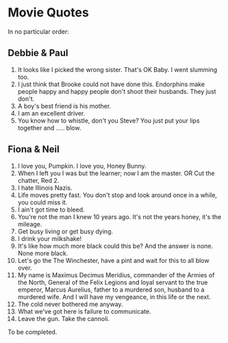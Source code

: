 Movie Quotes
============

In no particular order:

Debbie & Paul
-------------
1.  It looks like I picked the wrong sister. That's OK Baby. I went slumming too.
2.  I just think that Brooke could not have done this. Endorphins make people happy and happy people don't shoot their husbands. They just don't.
3.  A boy's best friend is his mother.
4.  I am an excellent driver.
5.  You know how to whistle, don't you Steve? You just put your lips together and ..... blow.

Fiona & Neil
------------
1. I love you, Pumpkin. I love you, Honey Bunny.
2. When I left you I was but the learner; now I am the master. OR Cut the chatter, Red 2.
3. I hate Illinois Nazis.
4. Life moves pretty fast. You don't stop and look around once in a while, you could miss it.
5. I ain't got time to bleed.
6. You're not the man I knew 10 years ago. It's not the years honey, it's the mileage.
7. Get busy living or get busy dying.
8. I drink your milkshake!
9. It's like how much more black could this be? And the answer is none. None more black.
10. Let's go the The Winchester, have a pint and wait for this to all blow over.
11. My name is Maximus Decimus Meridius, commander of the Armies of the North, General of the Felix Legions and loyal servant to the true emperor, Marcus Aurelius, father to a murdered son, husband to a murdered wife. And I will have my vengeance, in this life or the next.
12. The cold never bothered me anyway.
13. What we've got here is failure to communicate.
14. Leave the gun. Take the cannoli.

To be completed.
